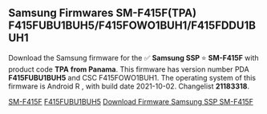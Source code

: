 <h2>Samsung Firmwares SM-F415F(TPA) F415FUBU1BUH5/F415FOWO1BUH1/F415FDDU1BUH1</h2>
Download the Samsung firmware for the ✅ <strong>Samsung SSP </strong> ⭐ <strong>SM-F415F</strong> with product code <strong>TPA</strong> <strong> from Panama</strong>. This firmware has version number PDA <strong>F415FUBU1BUH5</strong> and CSC F415FOWO1BUH1. The operating system of this firmware is Android R , with build date 2021-10-02. Changelist <strong>21183318</strong>.


[SM-F415F](https://samfirm.shop/samsung/model/SM-F415F)
[F415FUBU1BUH5](https://samfirm.shop/samsung/pda/F415FUBU1BUH5)
[Download Firmware Samsung SSP SM-F415F](https://samfirm.shop/samsung/firmware/462150)
